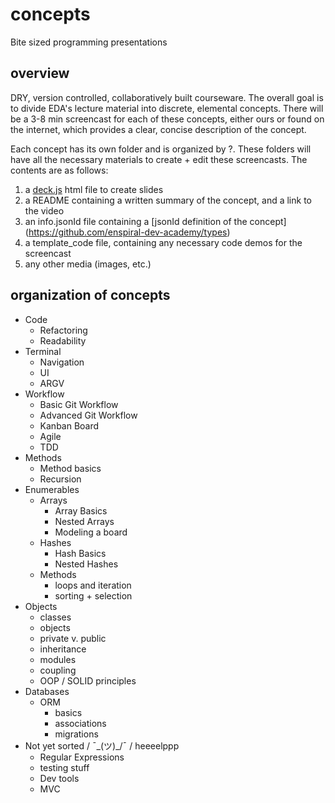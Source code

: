 # concepts

Bite sized programming presentations

## overview

DRY, version controlled, collaboratively built courseware. The overall goal is to divide EDA's lecture material into discrete, elemental concepts. There will be a 3-8 min screencast for each of these concepts, either ours or found on the internet, which provides a clear, concise description of the concept. 

Each concept has its own folder and is organized by ?. These folders will have all the necessary materials to create + edit these screencasts. The contents are as follows:

1. a [deck.js](http://imakewebthings.com/deck.js/) html file to create slides 
2. a README containing a written summary of the concept, and a link to the video
3. an info.jsonId file containing a [jsonId definition of the concept] (https://github.com/enspiral-dev-academy/types)
4. a template_code file, containing any necessary code demos for the screencast
5. any other media (images, etc.)

## organization of concepts 

- Code
  - Refactoring 
  - Readability
- Terminal
  - Navigation
  - UI
  - ARGV
- Workflow
  - Basic Git Workflow
  - Advanced Git Workflow
  - Kanban Board
  - Agile 
  - TDD
- Methods
  - Method basics
  - Recursion
- Enumerables
  - Arrays
    - Array Basics
    - Nested Arrays
    - Modeling a board
  - Hashes 
    - Hash Basics
    - Nested Hashes
  - Methods
    - loops and iteration
    - sorting + selection
- Objects
  - classes
  - objects
  - private v. public
  - inheritance
  - modules
  - coupling
  - OOP / SOLID principles
- Databases
  - ORM
    - basics
    - associations
    - migrations
- Not yet sorted / ¯\_(ツ)_/¯ / heeeelppp
  - Regular Expressions
  - testing stuff
  - Dev tools
  - MVC
  
